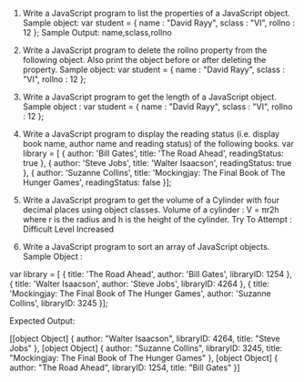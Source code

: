 1. Write a JavaScript program to list the properties of a JavaScript object. Sample object: var student = { name : "David Rayy", sclass : "VI", rollno : 12 }; Sample Output: name,sclass,rollno

2. Write a JavaScript program to delete the rollno property from the following object. Also print the object before or after deleting the property. Sample object: var student = { name : "David Rayy", sclass : "VI", rollno : 12 };

3. Write a JavaScript program to get the length of a JavaScript object.  Sample object : var student = { name : "David Rayy", sclass : "VI", rollno : 12 };

4. Write a JavaScript program to display the reading status (i.e. display book name, author name and reading status) of the following books. var library = [ { author: 'Bill Gates', title: 'The Road Ahead', readingStatus: true }, { author: 'Steve Jobs', title: 'Walter Isaacson', readingStatus: true }, { author: 'Suzanne Collins', title: 'Mockingjay: The Final Book of The Hunger Games', readingStatus: false }];

5. Write a JavaScript program to get the volume of a Cylinder with four decimal places using object classes. Volume of a cylinder : V = πr2h where r is the radius and h is the height of the cylinder. Try To Attempt : Difficult Level Increased

6. Write a JavaScript program to sort an array of JavaScript objects.  
Sample Object : 

var library = [ { title: 'The Road Ahead', author: 'Bill Gates', libraryID: 1254 }, { title: 'Walter Isaacson', author: 'Steve Jobs', libraryID: 4264 }, { title: 'Mockingjay: The Final Book of The Hunger Games', author: 'Suzanne Collins', libraryID: 3245 }]; 

Expected Output: 

[[object Object] { author: "Walter Isaacson", libraryID: 4264, title: "Steve Jobs" }, [object Object] { author: "Suzanne Collins", libraryID: 3245, title: "Mockingjay: The Final Book of The Hunger Games" }, [object Object] { author: "The Road Ahead", libraryID: 1254, title: "Bill Gates" }]